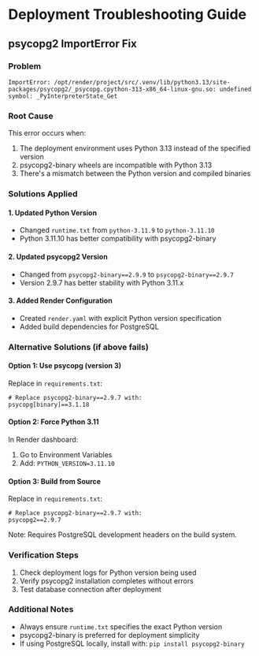 # Deployment Troubleshooting Guide

## psycopg2 ImportError Fix

### Problem
```
ImportError: /opt/render/project/src/.venv/lib/python3.13/site-packages/psycopg2/_psycopg.cpython-313-x86_64-linux-gnu.so: undefined symbol: _PyInterpreterState_Get
```

### Root Cause
This error occurs when:
1. The deployment environment uses Python 3.13 instead of the specified version
2. psycopg2-binary wheels are incompatible with Python 3.13
3. There's a mismatch between the Python version and compiled binaries

### Solutions Applied

#### 1. Updated Python Version
- Changed `runtime.txt` from `python-3.11.9` to `python-3.11.10`
- Python 3.11.10 has better compatibility with psycopg2-binary

#### 2. Updated psycopg2 Version
- Changed from `psycopg2-binary==2.9.9` to `psycopg2-binary==2.9.7`
- Version 2.9.7 has better stability with Python 3.11.x

#### 3. Added Render Configuration
- Created `render.yaml` with explicit Python version specification
- Added build dependencies for PostgreSQL

### Alternative Solutions (if above fails)

#### Option 1: Use psycopg (version 3)
Replace in `requirements.txt`:
```
# Replace psycopg2-binary==2.9.7 with:
psycopg[binary]==3.1.18
```

#### Option 2: Force Python 3.11
In Render dashboard:
1. Go to Environment Variables
2. Add: `PYTHON_VERSION=3.11.10`

#### Option 3: Build from Source
Replace in `requirements.txt`:
```
# Replace psycopg2-binary==2.9.7 with:
psycopg2==2.9.7
```
Note: Requires PostgreSQL development headers on the build system.

### Verification Steps
1. Check deployment logs for Python version being used
2. Verify psycopg2 installation completes without errors
3. Test database connection after deployment

### Additional Notes
- Always ensure `runtime.txt` specifies the exact Python version
- psycopg2-binary is preferred for deployment simplicity
- If using PostgreSQL locally, install with: `pip install psycopg2-binary`